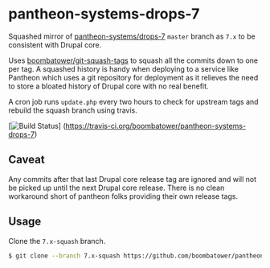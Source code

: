 pantheon-systems-drops-7
========================
Squashed mirror of [pantheon-systems/drops-7](https://github.com/pantheon-systems/drops-7) `master`
branch as `7.x` to be consistent with Drupal core.

Uses [boombatower/git-squash-tags](https://github.com/boombatower/git-squash-tags) to squash all
the commits down to one per tag. A squashed history is handy when deploying to a service like
Pantheon which uses a git repository for deployment as it relieves the need to store a bloated
history of Drupal core with no real benefit.

A cron job runs `update.php` every two hours to check for upstream tags and rebuild the squash
branch using travis.

[![Build Status](https://travis-ci.org/boombatower/pantheon-systems-drops-7.svg?branch=7.x)]
(https://travis-ci.org/boombatower/pantheon-systems-drops-7)

Caveat
------
Any commits after that last Drupal core release tag are ignored and will not be picked up until the
next Drupal core release. There is no clean workaround short of pantheon folks providing their own
release tags.

Usage
-----
Clone the `7.x-squash` branch.

```sh
$ git clone --branch 7.x-squash https://github.com/boombatower/pantheon-systems-drops-7.git
```
